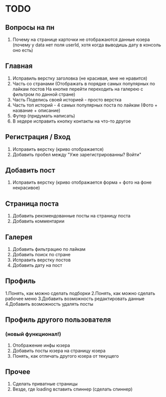 # TODO

## Вопросы на пн
1. Почему на странице карточки не отображаются данные юзера 
(почему у data нет поля userId, хотя когда выводишь дату в консоль оно есть)

## Главная
1. Исправиль верстку заголовка (не красивая, мне не нравится)
2. Часть со странами 
(Отображать в порядке самых популярных по лайкам постов
На кнопке перейти переходить на галерею с фильтром по данной стране)
3. Часть Поделись своей историей - просто верстка
4. Часть топ историй - 4 самых популярных поста по лайкам
(Фото + название + описание)
5. Футер (придумать написать)
6. В хедере исправить кнопку контакты на что-то другое

## Регистрация / Вход
1. Исправить верстку (криво отображается)
3. Добавить пробел между "Уже зарегистрированны? Войти"

## Добавить пост
1. Исправить верстку (криво отображается форма + фото на фоне некрасивое)

## Страница поста
1. Добавить рекомендованные посты на страницу поста
2. Добавить комментарии

## Галерея
1. Добавить фильтрацию по лайкам
2. Добавить поиск по стране
3. Исправить верстку постов
4. Добавить дату на пост

## Профиль
1.Понять, как можно сделать подборки
2.Понять, как можно сделать рабочее меню
3.Добавить возможность редактировать данные
4.Добавить возможность удалять посты

## Профиль другого пользователя 
### (новый функционал!)
1. Отображение инфы юзера
2. Добавить посты юзера на страницу юзера
3. Понять, как отличать другого юзера от текущего

## Прочее
1. Сделать приватные страницы
2. Везде, где loading вставить спиннер (сделать спиннер)




